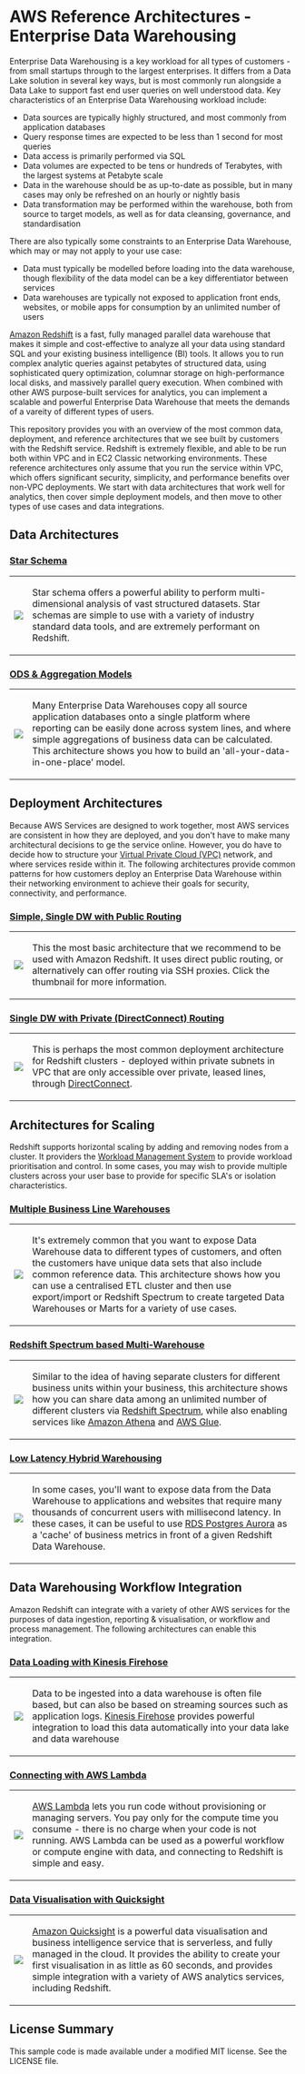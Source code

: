# AWS Reference Architectures - Enterprise Data Warehousing

Enterprise Data Warehousing is a key workload for all types of customers - from small startups through to the largest enterprises. It differs from a Data Lake solution in several key ways, but is most commonly run alongside a Data Lake to support fast end user queries on well understood data. Key characteristics of an Enterprise Data Warehousing workload include:

* Data sources are typically highly structured, and most commonly from application databases
* Query response times are expected to be less than 1 second for most queries
* Data access is primarily performed via SQL
* Data volumes are expected to be tens or hundreds of Terabytes, with the largest systems at Petabyte scale
* Data in the warehouse should be as up-to-date as possible, but in many cases may only be refreshed on an hourly or nightly basis
* Data transformation may be performed within the warehouse, both from source to target models, as well as for data cleansing, governance, and standardisation

There are also typically some constraints to an Enterprise Data Warehouse, which may or may not apply to your use case:

* Data must typically be modelled before loading into the data warehouse, though flexibility of the data model can be a key differentiator between services
* Data warehouses are typically not exposed to application front ends, websites, or mobile apps for consumption by an unlimited number of users

[Amazon Redshift](https://aws.amazon.com/redshift) is a fast, fully managed parallel data warehouse that makes it simple and cost-effective to analyze all your data using standard SQL and your existing business intelligence (BI) tools. It allows you to run complex analytic queries against petabytes of structured data, using sophisticated query optimization, columnar storage on high-performance local disks, and massively parallel query execution. When combined with other AWS purpose-built services for analytics, you can implement a scalable and powerful Enterprise Data Warehouse that meets the demands of a vareity of different types of users.

This repository provides you with an overview of the most common data, deployment, and reference architectures that we see built by customers with the Redshift service. Redshift is extremely flexible, and able to be run both within VPC and in EC2 Classic networking environments. These reference architectures only assume that you run the service within VPC, which offers significant security, simplicity, and performance benefits over non-VPC deployments. We start with data architectures that work well for analytics, then cover simple deployment models, and then move to other types of use cases and data integrations.

## Data Architectures

### [Star Schema](src/star-schema)

<table><tr><td><a href="https://github.com/aws-samples/aws-dbs-refarch-redshift/tree/master/src/star-schema"><img src="https://raw.githubusercontent.com/aws-samples/aws-dbs-refarch-edw/master/src/star-schema/thumbnail.png"/></a></td><td>

Star schema offers a powerful ability to perform multi-dimensional analysis of vast structured datasets. Star schemas are simple to use with a variety of industry standard data tools, and are extremely performant on Redshift.

</td></tr></table>

### [ODS & Aggregation Models](src/ods-aggregation)

<table><tr><td><a href="https://github.com/aws-samples/aws-dbs-refarch-redshift/tree/master/src/ods-aggregation"><img src="https://raw.githubusercontent.com/aws-samples/aws-dbs-refarch-edw/master/src/ods-aggregation/thumbnail.png"/></a></td><td>

Many Enterprise Data Warehouses copy all source application databases onto a single platform where reporting can be easily done across system lines, and where simple aggregations of business data can be calculated. This architecture shows you how to build an 'all-your-data-in-one-place' model.

</td></tr></table>

## Deployment Architectures

Because AWS Services are designed to work together, most AWS services are consistent in how they are deployed, and you don't have to make many architectural decisions to ge the service online. However, you do have to decide how to structure your [Virtual Private Cloud (VPC)](https://aws.amazon.com/vpc) network, and where services reside within it. The following architectures provide common patterns for how customers deploy an Enterprise Data Warehouse within their networking environment to achieve their goals for security, connectivity, and performance.

### [Simple, Single DW with Public Routing](src/public-routing)

<table><tr><td><a href="https://github.com/aws-samples/aws-dbs-refarch-redshift/tree/master/src/public-routing"><img src="https://raw.githubusercontent.com/aws-samples/aws-dbs-refarch-edw/master/src/public-routing/thumbnail.png"/></a></td><td>

This the most basic architecture that we recommend to be used with Amazon Redshift. It uses direct public routing, or alternatively can offer routing via SSH proxies. Click the thumbnail for more information.

</td></tr></table>

### [Single DW with Private (DirectConnect) Routing](src/private-routing)

<table><tr><td><a href="https://github.com/aws-samples/aws-dbs-refarch-redshift/tree/master/src/private-routing"><img src="https://raw.githubusercontent.com/aws-samples/aws-dbs-refarch-edw/master/src/private-routing/thumbnail.png"/></a></td><td>

This is perhaps the most common deployment architecture for Redshift clusters - deployed within private subnets in VPC that are only accessible over private, leased lines, through [DirectConnect](https://aws.amazon.com/directconnect).

</td></tr></table>

## Architectures for Scaling

Redshift supports horizontal scaling by adding and removing nodes from a cluster. It providers the [Workload Management System](https://docs.aws.amazon.com/redshift/latest/dg/c_workload_mngmt_classification.html) to provide workload prioritisation and control. In some cases, you may wish to provide multiple clusters across your user base to provide for specific SLA's or isolation characteristics.

### [Multiple Business Line Warehouses](src/business-line-clusters)

<table><tr><td><a href="https://github.com/aws-samples/aws-dbs-refarch-redshift/tree/master/src/business-line-clusters"><img src="https://raw.githubusercontent.com/aws-samples/aws-dbs-refarch-edw/master/src/business-line-clusters/thumbnail.png"/></a></td><td>

It's extremely common that you want to expose Data Warehouse data to different types of customers, and often the customers have unique data sets that also include common reference data. This architecture shows how you can use a centralised ETL cluster and then use export/import or Redshift Spectrum to create targeted Data Warehouses or Marts for a variety of use cases.

</td></tr></table>

### [Redshift Spectrum based Multi-Warehouse](src/spectrum-multicluster)

<table><tr><td><a href="https://github.com/aws-samples/aws-dbs-refarch-redshift/tree/master/src/spectrum-multicluster"><img src="https://raw.githubusercontent.com/aws-samples/aws-dbs-refarch-edw/master/src/spectrum-multicluster/thumbnail.png"/></a></td><td>

Similar to the idea of having separate clusters for different business units within your business, this architecture shows how you can share data among an unlimited number of different clusters via [Redshift Spectrum](https://aws.amazon.com/redshift/spectrum), while also enabling services like [Amazon Athena](https://aws.amazon.com/athena) and [AWS Glue](https://aws.amazon.com/glue).

</td></tr></table>

### [Low Latency Hybrid Warehousing](src/high-performance-hybrid)

<table><tr><td><a href="https://github.com/aws-samples/aws-dbs-refarch-redshift/tree/master/src/high-performance-hybrid"><img src="https://raw.githubusercontent.com/aws-samples/aws-dbs-refarch-edw/master/src/high-performance-hybrid/thumbnail.png"/></a></td><td>

In some cases, you'll want to expose data from the Data Warehouse to applications and websites that require many thousands of concurrent users with millisecond latency. In these cases, it can be useful to use [RDS Postgres Aurora](https://aws.amazon.com/rds/aurora/details/postgresql-details) as a 'cache' of business metrics in front of a given Redshift Data Warehouse.

</td></tr></table>

## Data Warehousing Workflow Integration

Amazon Redshift can integrate with a variety of other AWS services for the purposes of data ingestion, reporting & visualisation, or workflow and process management. The following architectures can enable this integration.

### [Data Loading with Kinesis Firehose](src/firehose-data-loading)

<table><tr><td><a href="https://github.com/aws-samples/aws-dbs-refarch-redshift/tree/master/src/firehose-data-loading"><img src="https://raw.githubusercontent.com/aws-samples/aws-dbs-refarch-edw/master/src/firehose-data-loading/thumbnail.png"/></a></td><td>

Data to be ingested into a data warehouse is often file based, but can also be based on streaming sources such as application logs. [Kinesis Firehose](https://aws.amazon.com/blogs/aws/amazon-kinesis-firehose-simple-highly-scalable-data-ingestion) provides powerful integration to load this data automatically into your data lake and data warehouse

</td></tr></table>

### [Connecting with AWS Lambda](src/lambda-connections)

<table><tr><td><a href="https://github.com/aws-samples/aws-dbs-refarch-redshift/tree/master/src/lambda-connections"><img src="https://raw.githubusercontent.com/aws-samples/aws-dbs-refarch-edw/master/src/lambda-connections/thumbnail.png"/></a></td><td>

[AWS Lambda](https://aws.amazon.com/lambda) lets you run code without provisioning or managing servers. You pay only for the compute time you consume - there is no charge when your code is not running. AWS Lambda can be used as a powerful workflow or compute engine with data, and connecting to Redshift is simple and easy.

</td></tr></table>

### [Data Visualisation with Quicksight](src/quicksight-viz)

<table><tr><td><a href="https://github.com/aws-samples/aws-dbs-refarch-redshift/tree/master/src/quicksight-viz"><img src="https://raw.githubusercontent.com/aws-samples/aws-dbs-refarch-edw/master/src/quicksight-viz/thumbnail.png"/></a></td><td>

[Amazon Quicksight](https://aws.amazon.com/quicksight) is a powerful data visualisation and business intelligence service that is serverless, and fully managed in the cloud. It provides the ability to create your first visualisation in as little as 60 seconds, and provides simple integration with a variety of AWS analytics services, including Redshift.

</td></tr></table>


## License Summary

This sample code is made available under a modified MIT license. See the LICENSE file.
